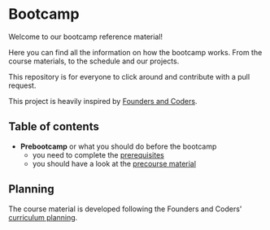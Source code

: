 # Bootcamp

Welcome to our bootcamp reference material!

Here you can find all the information on how the bootcamp works. From the course materials, to the schedule and our projects.

This repository is for everyone to click around and contribute with a pull request.

This project is heavily inspired by [Founders and Coders](https://foundersandcoders.com/).


## Table of contents

- **Prebootcamp** or what you should do before the bootcamp
  - you need to complete the [prerequisites](prebootcamp/README.md#prerequisites)
  - you should have a look at the [precourse material](prebootcamp/README.md#precourse-material)

## Planning

The course material is developed following the Founders and Coders' [curriculum planning](https://github.com/foundersandcoders/master-reference/tree/master/curriculum-planning).
